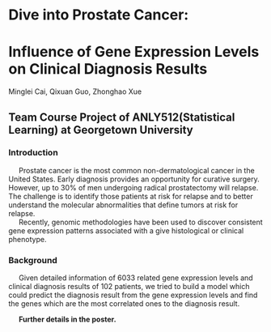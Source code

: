 # Dive into Prostate Cancer: 
# Influence of Gene Expression Levels on Clinical Diagnosis Results
Minglei Cai, Qixuan Guo, Zhonghao Xue

## Team Course Project of ANLY512(Statistical Learning) at Georgetown University

### Introduction
$\quad$ Prostate cancer is the most common non-dermatological cancer in the United States. Early diagnosis provides an opportunity for curative surgery. 
However, up to 30% of men undergoing radical prostatectomy will relapse. The challenge is to identify those patients at risk for relapse and 
to better understand the molecular abnormalities that define tumors at risk for relapse.  
$\quad$ Recently, genomic methodologies have been used to discover consistent gene expression patterns associated with a give histological or clinical phenotype.

### Background
$\quad$ Given detailed information of 6033 related gene expression levels and clinical diagnosis results of 102 patients, we tried to build a model which could predict
the diagnosis result from the gene expression levels and find the genes which are the most correlated ones to the diagnosis result.

$\quad$ $\textbf{Further details in the poster.}$
